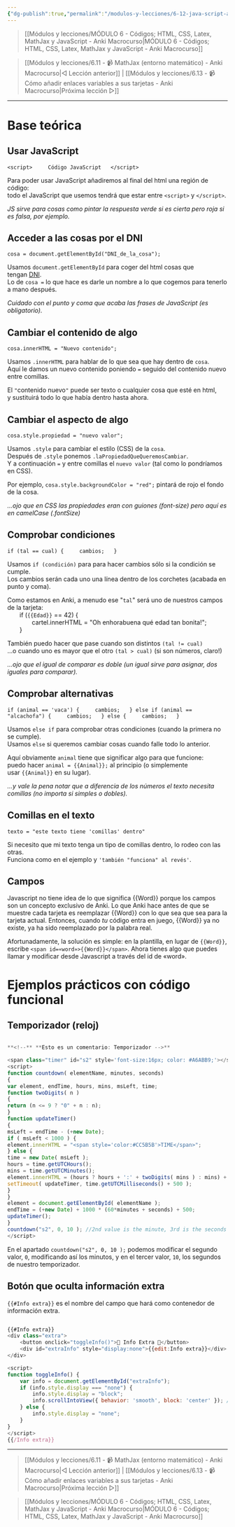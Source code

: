 ```yaml
---
{"dg-publish":true,"permalink":"/modulos-y-lecciones/6-12-java-script-anki-macrocurso/","noteIcon":""}
---
```



> [[Módulos y lecciones/MÓDULO 6 - Códigos; HTML, CSS, Latex, MathJax y JavaScript - Anki Macrocurso\|MÓDULO 6 - Códigos; HTML, CSS, Latex, MathJax y JavaScript - Anki Macrocurso]]

> [[Módulos y lecciones/6.11 - 📹 MathJax (entorno matemático) - Anki Macrocurso\|◁ Lección anterior]] | [[Módulos y lecciones/6.13 - 📹 Cómo añadir enlaces variables a sus tarjetas - Anki Macrocurso\|Próxima lección ▷]]

---

# Base teórica
## Usar JavaScript
`<script>     Código JavaScript   </script>`

Para poder usar JavaScript añadiremos al final del html una región de código:  
todo el JavaScript que usemos tendrá que estar entre `<script>` y `</script>`.  
  
_JS sirve para cosas como pintar la respuesta verde si es cierta pero roja si es falsa, por ejemplo._  

## Acceder a las cosas por el DNI
`cosa = document.getElementById("DNI_de_la_cosa");`

Usamos `document.getElementById` para coger del html cosas que tengan [DNI](https://www.davidrusca.com/anki/code/#ids).  
Lo de `cosa =` lo que hace es darle un nombre a lo que cogemos para tenerlo a mano después.  
  
_Cuidado con el punto y coma que acaba las frases de JavaScript (es obligatorio)._

## Cambiar el contenido de algo
`cosa.innerHTML = "Nuevo contenido";`

Usamos `.innerHTML` para hablar de lo que sea que hay dentro de `cosa`.  
Aquí le damos un nuevo contenido poniendo `=` seguido del contenido nuevo entre comillas.  
  
El `"`contenido nuevo`"` puede ser texto o cualquier cosa que esté en html,  
y sustituirá todo lo que había dentro hasta ahora.  

## Cambiar el aspecto de algo
`cosa.style.propiedad = "nuevo valor";`

Usamos `.style` para cambiar el estilo (CSS) de la `cosa`.  
Después de `.style` ponemos `.laPropiedadQueQueremosCambiar`.  
Y a continuación `=` y entre comillas el `nuevo valor` (tal como lo pondríamos en CSS).  
  
Por ejemplo, `cosa.style.backgroundColor = "red";` pintará de rojo el fondo de la cosa.  
  
_...ojo que en CSS las propiedades eran con guiones (font-size) pero aquí es en camelCase (.fontSize)_

## Comprobar condiciones
`if (tal == cual) {     cambios;   }`

Usamos `if (condición)` para para hacer cambios sólo si la condición se cumple.  
Los cambios serán cada uno una línea dentro de los corchetes (acabada en punto y coma).  
  
Como estamos en Anki, a menudo ese "`tal`" será uno de nuestros campos de la tarjeta:  
  if (`{{Edad}}` == 42) {  
    cartel.innerHTML = "Oh enhorabuena qué edad tan bonita!";  
  }  
  
También puedo hacer que pase cuando son distintos `(tal != cual)`  
...o cuando uno es mayor que el otro `(tal > cual)` (si son números, claro!)  
  
_...ojo que el igual de comparar es doble (un igual sirve para asignar, dos iguales para comparar)._

## Comprobar alternativas
`if (animal == 'vaca') {     cambios;   } else if (animal == "alcachofa") {     cambios;   } else {     cambios;   }`

Usamos `else if` para comprobar otras condiciones (cuando la primera no se cumple).  
Usamos `else` si queremos cambiar cosas cuando falle todo lo anterior.  
  
Aquí obviamente `animal` tiene que significar algo para que funcione:  
puedo hacer `animal = {{Animal}};` al principio (o simplemente usar `{{Animal}}` en su lugar).  
  
_...y vale la pena notar que a diferencia de los números el texto necesita comillas (no importa si simples o dobles)._

## Comillas en el texto
`texto = "este texto tiene 'comillas' dentro"`

Si necesito que mi texto tenga un tipo de comillas dentro, lo rodeo con las otras.  
Funciona como en el ejemplo y `'también "funciona" al revés'`.

## Campos
Javascript no tiene idea de lo que significa {{Word}} porque los campos son un concepto exclusivo de Anki. Lo que Anki hace antes de que se muestre cada tarjeta es reemplazar {{Word}} con lo que sea que sea para la tarjeta actual. Entonces, cuando _tu_ código entra en juego, {{Word}} ya no existe, ya ha sido reemplazado por la palabra real.

Afortunadamente, la solución es simple: en la plantilla, en lugar de `{{Word}}`, escribe `<span id=«word»>{{Word}}</span>`. Ahora tienes algo que puedes llamar y modificar desde Javascript a través del id de «word».

# Ejemplos prácticos con código funcional
## Temporizador (reloj)
```JavaScript

**<!--** **Esto es un comentario: Temporizador -->**

<span class="timer" id="s2" style='font-size:16px; color: #A6ABB9;'></span>
<script>
function countdown( elementName, minutes, seconds)
{
var element, endTime, hours, mins, msLeft, time;
function twoDigits( n )
{
return (n <= 9 ? "0" + n : n);
}
function updateTimer()
{
msLeft = endTime - (+new Date);
if ( msLeft < 1000 ) {
element.innerHTML = "<span style='color:#CC5B5B'>TIME</span>";
} else {
time = new Date( msLeft );
hours = time.getUTCHours();
mins = time.getUTCMinutes();
element.innerHTML = (hours ? hours + ':' + twoDigits( mins ) : mins) + ':' + twoDigits( time.getUTCSeconds() );
setTimeout( updateTimer, time.getUTCMilliseconds() + 500 );
}
}
element = document.getElementById( elementName );
endTime = (+new Date) + 1000 * (60*minutes + seconds) + 500;
updateTimer();
}
countdown("s2", 0, 10 ); //2nd value is the minute, 3rd is the seconds
</script>

```

En el apartado `countdown("s2", 0, 10 );` podemos modificar el segundo valor, `0`, modificando así los minutos, y en el tercer valor, `10`, los segundos de nuestro temporizador.

## Botón que oculta información extra
`{{#Info extra}}` es el nombre del campo que hará como contenedor de información extra.

```JavaScript

{{#Info extra}}
<div class="extra">
    <button onclick="toggleInfo()">📖 Info Extra 📖</button>
    <div id="extraInfo" style="display:none">{{edit:Info extra}}</div>
</div>

<script>
function toggleInfo() {
    var info = document.getElementById("extraInfo");
    if (info.style.display === "none") {
        info.style.display = "block";
        info.scrollIntoView({ behavior: 'smooth', block: 'center' }); // Scroll to the center of the view
    } else {
        info.style.display = "none";
    }
}
</script>
{{/Info extra}}
```


---

> [[Módulos y lecciones/6.11 - 📹 MathJax (entorno matemático) - Anki Macrocurso\|◁ Lección anterior]] | [[Módulos y lecciones/6.13 - 📹 Cómo añadir enlaces variables a sus tarjetas - Anki Macrocurso\|Próxima lección ▷]]

> [[Módulos y lecciones/MÓDULO 6 - Códigos; HTML, CSS, Latex, MathJax y JavaScript - Anki Macrocurso\|MÓDULO 6 - Códigos; HTML, CSS, Latex, MathJax y JavaScript - Anki Macrocurso]]